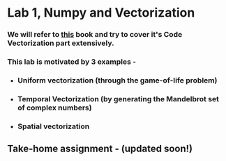 # Lab 1, Numpy and Vectorization

### We will refer to [this](https://www.labri.fr/perso/nrougier/from-python-to-numpy/) book and try to cover it's Code Vectorization part extensively. <br>
### This lab is motivated by 3 examples - 
- ### Uniform vectorization (through the game-of-life problem)
- ### Temporal Vectorization (by generating the Mandelbrot set of complex numbers)
- ### Spatial vectorization

## Take-home assignment - (updated soon!)